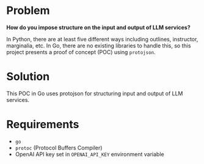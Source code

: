 # Problem
**How do you impose structure on the input and output of LLM services?**

In Python, there are at least five different ways including outlines, instructor, marginalia, etc. In Go, there are no existing libraries to handle this, so this project presents a proof of concept (POC) using `protojson`.

# Solution
This POC in Go uses protojson for structuring input and output of LLM services.

# Requirements
- `go`
- `protoc` (Protocol Buffers Compiler)
- OpenAI API key set in `OPENAI_API_KEY` environment variable
